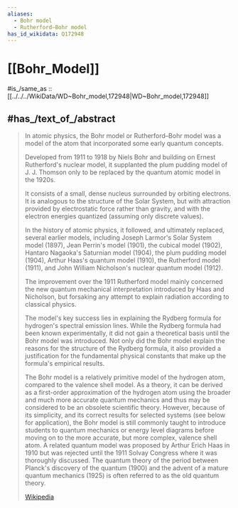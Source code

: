 ```yaml
---
aliases:
  - Bohr model
  - Rutherford–Bohr model
has_id_wikidata: Q172948
---
```


# [[Bohr_Model]] 

#is_/same_as :: [[../../../WikiData/WD~Bohr_model,172948|WD~Bohr_model,172948]] 

## #has_/text_of_/abstract 

> In atomic physics, the Bohr model or Rutherford–Bohr model 
> was a model of the atom that incorporated some early quantum concepts. 
> 
> Developed from 1911 to 1918 by Niels Bohr and building on Ernest Rutherford's nuclear model, 
> it supplanted the plum pudding model of J. J. Thomson 
> only to be replaced by the quantum atomic model in the 1920s. 
> 
> It consists of a small, dense nucleus surrounded by orbiting electrons. 
> It is analogous to the structure of the Solar System, 
> but with attraction provided by electrostatic force rather than gravity, 
> and with the electron energies quantized (assuming only discrete values).
>
> In the history of atomic physics, it followed, and ultimately replaced, several earlier models, 
> including Joseph Larmor's Solar System model (1897), Jean Perrin's model (1901), the cubical model (1902), Hantaro Nagaoka's Saturnian model (1904), the plum pudding model (1904), Arthur Haas's quantum model (1910), the Rutherford model (1911), and John William Nicholson's nuclear quantum model (1912). 
> 
> The improvement over the 1911 Rutherford model mainly concerned the 
> new quantum mechanical interpretation introduced by Haas and Nicholson, 
> but forsaking any attempt to explain radiation according to classical physics.
>
> The model's key success lies in explaining the Rydberg formula for hydrogen's spectral emission lines. 
> While the Rydberg formula had been known experimentally, 
> it did not gain a theoretical basis until the Bohr model was introduced. 
> Not only did the Bohr model explain the reasons for the structure of the Rydberg formula, 
> it also provided a justification for the fundamental physical constants that make up the formula's empirical results.
>
> The Bohr model is a relatively primitive model of the hydrogen atom, compared to the valence shell model. As a theory, it can be derived as a first-order approximation of the hydrogen atom using the broader and much more accurate quantum mechanics and thus may be considered to be an obsolete scientific theory. However, because of its simplicity, and its correct results for selected systems (see below for application), the Bohr model is still commonly taught to introduce students to quantum mechanics or energy level diagrams before moving on to the more accurate, but more complex, valence shell atom. A related quantum model was proposed by Arthur Erich Haas in 1910 but was rejected until the 1911 Solvay Congress where it was thoroughly discussed. The quantum theory of the period between Planck's discovery of the quantum (1900) and the advent of a mature quantum mechanics (1925) is often referred to as the old quantum theory.
>
> [Wikipedia](https://en.wikipedia.org/wiki/Bohr%20model) 

